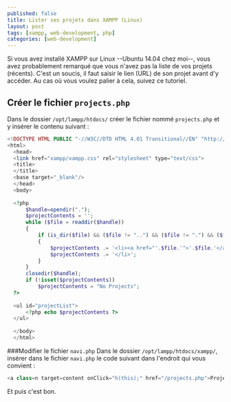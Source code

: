 ```yaml
---
published: false
title: Lister ses projets dans XAMPP (Linux)
layout: post
tags: [xampp, web-development, php]
categories: [web-development]
---
```

Si vous avez installé XAMPP sur Linux --Ubuntu 14.04 chez moi--, vous avez probablement remarqué que vous n'avez pas la liste de vos projets (récents). C'est un soucis, il faut saisir le lien (URL) de son projet avant d'y accéder. Au cas où vous voulez palier à cela, suivez ce tutoriel.

## Créer le fichier `projects.php`
Dans le dossier `/opt/lampp/htdocs/` créer le fichier nommé `projects.php` et y insérer le contenu suivant : 

```php
<!DOCTYPE HTML PUBLIC "-//W3C//DTD HTML 4.01 Transitional//EN" "http://www.w3.org/TR/html4/loose.dtd">
<html>
  <head>
  <link href="xampp/xampp.css" rel="stylesheet" type="text/css">
  <title>
  </title>
  <base target="_blank"/>
  </head>
  <body>
   
  <?php
      $handle=opendir(".");
      $projectContents = '';
      while ($file = readdir($handle)) 
      {
          if (is_dir($file) && ($file != "..") && ($file != ".") && ($file != "xampp")) 
          {        
              $projectContents .= '<li><a href="'.$file.'">'.$file.'</a>';
              $projectContents .= '</li>';
          }
      }
      closedir($handle);
      if (!isset($projectContents))
          $projectContents = "No Projects";
  ?>
   
  <ul id="projectList">
      <?php echo $projectContents ?>
  </ul>
   
  </body>
  </html>
  ```

###Modifier le fichier `navi.php`
Dans le dossier `/opt/lampp/htdocs/xampp/`, insérer dans le fichier `navi.php` le code suivant dans l'endroit qui vous convient : 

```php
<a class=n target=content onClick="h(this);" href="/projects.php">Projects</a><br>&nbsp;<br>
```

Et puis c'est bon.

